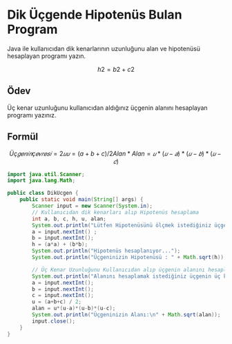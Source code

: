 # Dik Üçgende Hipotenüs Bulan Program

Java ile kullanıcıdan dik kenarlarının uzunluğunu alan ve hipotenüsü hesaplayan programı yazın.

```math
h2 = b2 + c2
```

## Ödev

Üç kenar uzunluğunu kullanıcıdan aldığınız üçgenin alanını hesaplayan programı yazınız.

## Formül

```math
Üç𝑔𝑒𝑛𝑖𝑛 ç𝑒𝑣𝑟𝑒𝑠𝑖 = 2𝑢

𝑢 = (a+b+c) / 2


Alan * Alan = 𝑢 * (𝑢 − 𝑎)* (𝑢 − 𝑏) * (𝑢 − 𝑐)
```

```java
import java.util.Scanner; 
import java.lang.Math;

public class DikUcgen {
    public static void main(String[] args) {
        Scanner input = new Scanner(System.in);
        // Kullanıcıdan dik kenarları alıp Hipotenüs hesaplama
        int a, b, c, h, u, alan;
        System.out.println("Lütfen Hipotenüsünü ölçmek istediğiniz üçgenin dik kenarlarını yazınız:");
        a = input.nextInt() ;
        b = input.nextInt();
        h = (a*a) + (b*b);
        System.out.println("Hipotenüs hesaplanıyor...");
        System.out.println("Üçgeninizin Hipotenüsü : " + Math.sqrt(h));

        // Üç Kenar Uzunluğunu Kullanıcıdan alıp üçgenin alanını hesaplayan program
        System.out.println("Alanını hesaplamak istediğiniz üçgenin üç kenar uzunluğunu giriniz...");
        a = input.nextInt();
        b = input.nextInt();
        c = input.nextInt();
        u = (a+b+c) / 2;
        alan = u*(u-a)*(u-b)*(u-c);
        System.out.println("Üçgeninizin Alanı:\n" + Math.sqrt(alan));
        input.close();
    }
}

```
